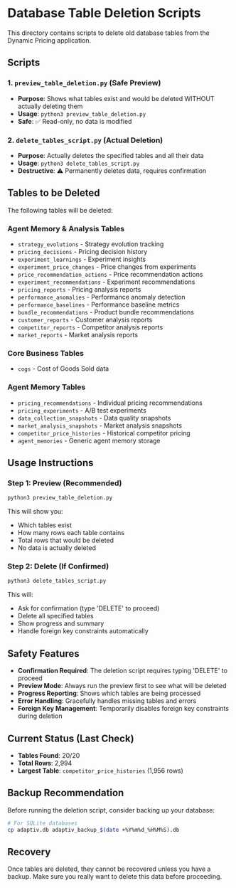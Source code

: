 # Database Table Deletion Scripts

This directory contains scripts to delete old database tables from the Dynamic Pricing application.

## Scripts

### 1. `preview_table_deletion.py` (Safe Preview)
- **Purpose**: Shows what tables exist and would be deleted WITHOUT actually deleting them
- **Usage**: `python3 preview_table_deletion.py`
- **Safe**: ✅ Read-only, no data is modified

### 2. `delete_tables_script.py` (Actual Deletion)
- **Purpose**: Actually deletes the specified tables and all their data
- **Usage**: `python3 delete_tables_script.py`
- **Destructive**: ⚠️ Permanently deletes data, requires confirmation

## Tables to be Deleted

The following tables will be deleted:

### Agent Memory & Analysis Tables
- `strategy_evolutions` - Strategy evolution tracking
- `pricing_decisions` - Pricing decision history
- `experiment_learnings` - Experiment insights
- `experiment_price_changes` - Price changes from experiments
- `price_recommendation_actions` - Price recommendation actions
- `experiment_recommendations` - Experiment recommendations
- `pricing_reports` - Pricing analysis reports
- `performance_anomalies` - Performance anomaly detection
- `performance_baselines` - Performance baseline metrics
- `bundle_recommendations` - Product bundle recommendations
- `customer_reports` - Customer analysis reports
- `competitor_reports` - Competitor analysis reports
- `market_reports` - Market analysis reports

### Core Business Tables
- `cogs` - Cost of Goods Sold data

### Agent Memory Tables
- `pricing_recommendations` - Individual pricing recommendations
- `pricing_experiments` - A/B test experiments
- `data_collection_snapshots` - Data quality snapshots
- `market_analysis_snapshots` - Market analysis snapshots
- `competitor_price_histories` - Historical competitor pricing
- `agent_memories` - Generic agent memory storage

## Usage Instructions

### Step 1: Preview (Recommended)
```bash
python3 preview_table_deletion.py
```
This will show you:
- Which tables exist
- How many rows each table contains
- Total rows that would be deleted
- No data is actually deleted

### Step 2: Delete (If Confirmed)
```bash
python3 delete_tables_script.py
```
This will:
- Ask for confirmation (type 'DELETE' to proceed)
- Delete all specified tables
- Show progress and summary
- Handle foreign key constraints automatically

## Safety Features

- **Confirmation Required**: The deletion script requires typing 'DELETE' to proceed
- **Preview Mode**: Always run the preview first to see what will be deleted
- **Progress Reporting**: Shows which tables are being processed
- **Error Handling**: Gracefully handles missing tables and errors
- **Foreign Key Management**: Temporarily disables foreign key constraints during deletion

## Current Status (Last Check)

- **Tables Found**: 20/20
- **Total Rows**: 2,994
- **Largest Table**: `competitor_price_histories` (1,956 rows)

## Backup Recommendation

Before running the deletion script, consider backing up your database:
```bash
# For SQLite databases
cp adaptiv.db adaptiv_backup_$(date +%Y%m%d_%H%M%S).db
```

## Recovery

Once tables are deleted, they cannot be recovered unless you have a backup. Make sure you really want to delete this data before proceeding.
